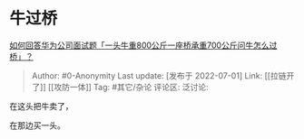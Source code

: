 # 牛过桥
[如何回答华为公司面试题「一头牛重800公斤一座桥承重700公斤问牛怎么过桥」？](https://www.zhihu.com/question/455269838/answer/2553083372)

> Author: #0-Anonymity
> Last update: [发布于 2022-07-01]
> Link: [[拉链开了]] [[攻防一体]]
> Tag: #其它/杂论
> 评论区:
> 泛讨论:

在这头把牛卖了，

在那边买一头。

